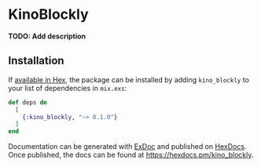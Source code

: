 # KinoBlockly

**TODO: Add description**

## Installation

If [available in Hex](https://hex.pm/docs/publish), the package can be installed
by adding `kino_blockly` to your list of dependencies in `mix.exs`:

```elixir
def deps do
  [
    {:kino_blockly, "~> 0.1.0"}
  ]
end
```

Documentation can be generated with [ExDoc](https://github.com/elixir-lang/ex_doc)
and published on [HexDocs](https://hexdocs.pm). Once published, the docs can
be found at <https://hexdocs.pm/kino_blockly>.

